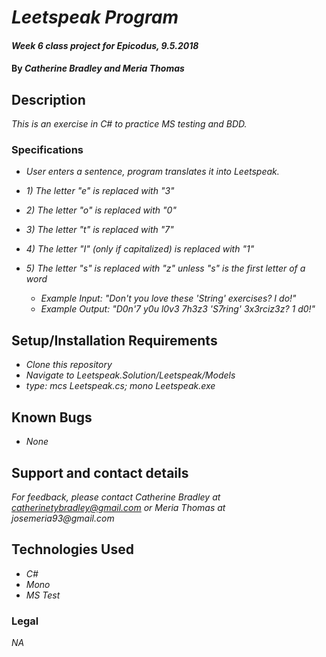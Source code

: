 # _Leetspeak Program_

#### _Week 6 class project for Epicodus, 9.5.2018_

#### By _**Catherine Bradley and Meria Thomas**_

## Description

_This is an exercise in C# to practice MS testing and BDD._

### Specifications

* _User enters a sentence, program translates it into Leetspeak._

* _1) The letter "e" is replaced with "3"_
* _2) The letter "o" is replaced with "0"_
* _3) The letter "t" is replaced with "7"_
* _4) The letter "I" (only if capitalized) is replaced with "1"_
* _5) The letter "s" is replaced with "z" unless "s" is the first letter of a word_

  * _Example Input: "Don't you love these 'String' exercises? I do!"_
  * _Example Output: "D0n'7 y0u l0v3 7h3z3 'S7ring' 3x3rciz3z? 1 d0!"_

## Setup/Installation Requirements

* _Clone this repository_
* _Navigate to Leetspeak.Solution/Leetspeak/Models_
* _type: mcs Leetspeak.cs; mono Leetspeak.exe_

## Known Bugs

* _None_

## Support and contact details

_For feedback, please contact Catherine Bradley at catherinetybradley@gmail.com or Meria Thomas at josemeria93@gmail.com_

## Technologies Used

* _C#_
* _Mono_
* _MS Test_

### Legal

*NA*
